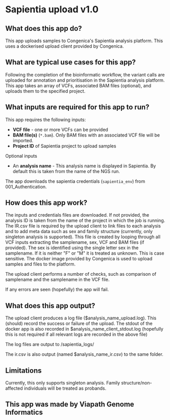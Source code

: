 # Sapientia upload v1.0
## What does this app do?
This app uploads samples to Congenica's Sapientia analysis platform. This uses a dockerised upload client provided by Congenica.

## What are typical use cases for this app?
Following the completion of the bioinformatic workflow, the variant calls are uploaded for annotation and prioritisation in the Sapientia analysis platform.
This app takes an array of VCFs, associated BAM files (optional), and uploads them to the specified project.

## What inputs are required for this app to run?
This app requires the following inputs:

- **VCF file** - one or more VCFs can be provided
- **BAM file(s)** (`*.bam`). Only BAM files with an associated VCF file will be imported.  
- **Project ID** of Sapientia project to upload samples

Optional inputs
- An **analysis name** - This analysis name is displayed in Sapientia. By default this is taken from the name of the NGS run.

The app downloads the sapientia credentials (`sapientia_env`) from 001_Authentication.

## How does this app work?
The inputs and credentials files are downloaded.
If not provided, the analysis ID is taken from the name of the project in which the job is running.
The IR.csv file is required by the upload client to link files to each analysis and to add meta data such as sex and family structure (currently, only singleton analysis is supported). This file is created by looping through all VCF inputs extracting the samplename, sex, VCF and BAM files (if provided).
The sex is identified using the single letter sex in the samplename. If it is neither "F" or "M" it is treated as unknown. This is case sensitive.
The docker image provided by Congenica is used to upload samples and files to the platform.

The upload client performs a number of checks, such as comparison of samplename and the samplename in the VCF file.

If any errors are seen (hopefully) the app will fail.


## What does this app output?
The upload client produces a log file ($analysis_name_upload.log). This (should) record the success or failure of the upload.
The stdout of the docker app is also recorded in $analysis_name_client_stdout.log (hopefully this is not required if all relevant logs are recorded in the above file)

The log files are output to /sapientia_logs/

The ir.csv is also output (named $analysis_name_ir.csv) to the same folder.


## Limitations
Currently, this only supports singleton analysis. Family structure/non-affected individuals will be treated as probands.

## This app was made by Viapath Genome Informatics 
